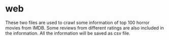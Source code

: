 # web
These two files are used to crawl some information of top 100 horror movies from IMDB. Some reviews from different ratings are also included in the information. All the information will be saved as csv file.
